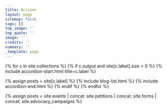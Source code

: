 ```yaml
---
title: Actions
layout: page
sitemap: false
tags: []
top_image: ''
top_quote: ''
image: ''
credits: ''
summary: ''
_template: page
---
```


{% for c in site.collections %}
{% if c.output and site[c.label].size > 0 %}
{% include accordion-start.html title=c.label %}

{% assign posts = site[c.label] %}
{% include blog-list.html %}
{% include accordion-end.html %}
{% endif %}
{% endfor %}

{% assign posts = site.events | concat: site.petitions | concat: site.forms | concat: site.advocacy_campaigns %}

